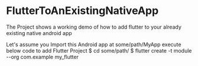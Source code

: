 # FlutterToAnExistingNativeApp
The Project shows a working demo of how to add flutter to your already existing native android app

Let's assume you Import this Android app at some/path/MyApp
execute below code to add Flutter Project 
$ cd some/path/
$ flutter create -t module --org com.example my_flutter
